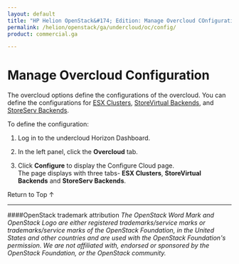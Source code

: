 ```yaml
---
layout: default
title: "HP Helion OpenStack&#174; Edition: Manage Overcloud COnfiguration"
permalink: /helion/openstack/ga/undercloud/oc/config/
product: commercial.ga

---
```

<!--UNDER REVISION-->


<script>

function PageRefresh {
onLoad="window.refresh"
}

PageRefresh();

</script>

<!---

<p style="font-size: small;"> <a href="/helion/openstack/install-beta/kvm/">&#9664; PREV</a> | <a href="/helion/openstack/install-beta-overview/">&#9650; UP</a> | <a href="/helion/openstack/install-beta/esx/">NEXT &#9654;</a> </p> -->


# Manage Overcloud Configuration

The overcloud options define the configurations of the overcloud. You can define the configurations for [ESX Clusters](/helion/openstack/ga/undercloud/oc/config/esx/), [StoreVirtual Backends](/helion/openstack/ga/undercloud/oc/config/storevirtual/), and [StoreServ Backends](/helion/openstack/ga/undercloud/oc/config/storeserv/).

To define the configuration:

1. Log in to the undercloud Horizon Dashboard.

2. In the left panel, click the **Overcloud** tab.
3. Click **Configure** to display the Configure Cloud page.<br>The page displays with three tabs- **ESX Clusters**, **StoreVirtual Backends** and **StoreServ Backends**.


<a href="#top" style="padding:14px 0px 14px 0px; text-decoration: none;"> Return to Top &#8593; </a>

----
####OpenStack trademark attribution
*The OpenStack Word Mark and OpenStack Logo are either registered trademarks/service marks or trademarks/service marks of the OpenStack Foundation, in the United States and other countries and are used with the OpenStack Foundation's permission. We are not affiliated with, endorsed or sponsored by the OpenStack Foundation, or the OpenStack community.*
